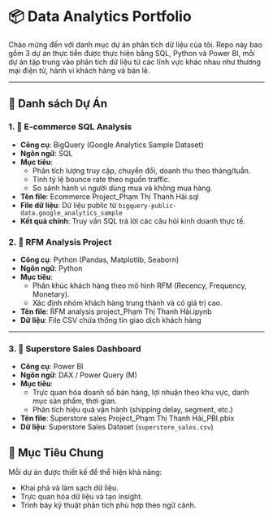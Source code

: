 # 📦 Data Analytics Portfolio

Chào mừng đến với danh mục dự án phân tích dữ liệu của tôi. Repo này bao gồm 3 dự án thực tiễn được thực hiện bằng SQL, Python và Power BI, mỗi dự án tập trung vào phân tích dữ liệu từ các lĩnh vực khác nhau như thương mại điện tử, hành vi khách hàng và bán lẻ.

---

## 📁 Danh sách Dự Án

### 1. 🛒 E-commerce SQL Analysis

- **Công cụ**: BigQuery (Google Analytics Sample Dataset)
- **Ngôn ngữ**: SQL
- **Mục tiêu**:
  - Phân tích lượng truy cập, chuyển đổi, doanh thu theo tháng/tuần.
  - Tính tỷ lệ bounce rate theo nguồn traffic.
  - So sánh hành vi người dùng mua và không mua hàng.
- **Tên file**: Ecommerce Project_Phạm Thị Thanh Hải.sql
- **File dữ liệu**: Dữ liệu public từ `bigquery-public-data.google_analytics_sample`
- **Kết quả chính**: Truy vấn SQL trả lời các câu hỏi kinh doanh thực tế.

### 2. 👥 RFM Analysis Project

- **Công cụ**: Python (Pandas, Matplotlib, Seaborn)
- **Ngôn ngữ**: Python
- **Mục tiêu**:
  - Phân khúc khách hàng theo mô hình RFM (Recency, Frequency, Monetary).
  - Xác định nhóm khách hàng trung thành và có giá trị cao.
- **Tên file**: RFM analysis project_Phạm Thị Thanh Hải.ipynb
- **Dữ liệu**: File CSV chứa thông tin giao dịch khách hàng
---

### 3. 🏬 Superstore Sales Dashboard

- **Công cụ**: Power BI
- **Ngôn ngữ**: DAX / Power Query (M)
- **Mục tiêu**:
  - Trực quan hóa doanh số bán hàng, lợi nhuận theo khu vực, danh mục sản phẩm, thời gian.
  - Phân tích hiệu quả vận hành (shipping delay, segment, etc.)
- **Tên file**: Superstore sales Project_Phạm Thị Thanh Hải_PBI.pbix
- **Dữ liệu**: Superstore Sales Dataset (`superstore_sales.csv`)

## 🧠 Mục Tiêu Chung

Mỗi dự án được thiết kế để thể hiện khả năng:
- Khai phá và làm sạch dữ liệu.
- Trực quan hóa dữ liệu và tạo insight.
- Trình bày kỹ thuật phân tích phù hợp theo ngữ cảnh.



